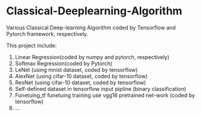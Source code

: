 # Classical-Deeplearning-Algorithm
Various Classical Deep-learning Algorithm coded by Tensorflow and Pytorch framework, respectively.

This project include:
1. Linear Regression(coded by numpy and pytorch, respectively)
2. Softmax Regression(coded by Pytorch)
3. LeNet (using mnist dataset, coded by tensorflow)
4. AlexNet (using cifar-10 dataset, coded by tensorflow)
5. ResNet (using cifar-10 dataset, coded by tensorflow)
6. Self-defined dataset in tensorflow input pipline (binary classification)
7. Funetuing_tf funetuing training use vgg16 pretrained net-work (coded by tensorflow)
8. ...
